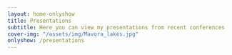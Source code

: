 ```yaml
---
layout: home-onlyshow
title: Presentations
subtitle: Here you can view my presentations from recent conferences
cover-img: "/assets/img/Mavora_lakes.jpg"
onlyshow: /presentations
---
```


